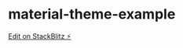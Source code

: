 # material-theme-example

[Edit on StackBlitz ⚡️](https://stackblitz.com/edit/material-theme-example)